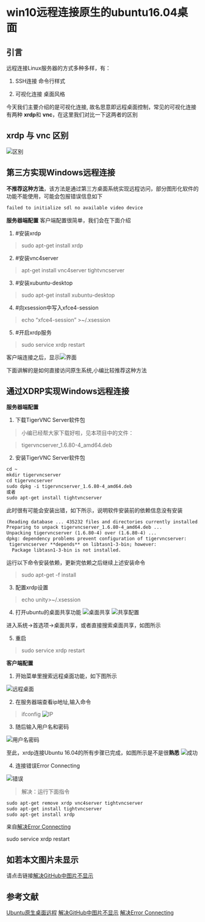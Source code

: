 # win10远程连接原生的ubuntu16.04桌面

## 引言

远程连接Linux服务器的方式多种多样，有：

1. SSH连接 命令行样式

2. 可视化连接 桌面风格

今天我们主要介绍的是可视化连接, 故名思意即远程桌面控制，常见的可视化连接有两种
**xrdp**和 **vnc**，在这里我们对比一下这两者的区别
## xrdp 与 vnc 区别
![区别](./images/1difference.png)

## 第三方实现Windows远程连接
**不推荐这种方法**，该方法是通过第三方桌面系统实现远程访问，部分图形化软件的功能不能使用，可能会包报错误信息如下
```markdown
failed to initialize sdl no available video device
```

**服务器端配置**
客户端配置很简单，我们会在下面介绍
 1. #安装xrdp 
> sudo apt-get install xrdp 
 2. #安装vnc4server 
> apt-get install vnc4server tightvncserver
 3. #安装xubuntu-desktop 
> sudo apt-get install xubuntu-desktop 
 4. #向xsession中写入xfce4-session 
> echo “xfce4-session” >~/.xsession 
 5. #开启xrdp服务 
> sudo service xrdp restart

客户端连接之后，显示![界面](./images/2desktop.png)

下面讲解的是如何直接访问原生系统,小编比较推荐这种方法

## 通过XDRP实现Windows远程连接

**服务器端配置**

 1. 下载TigerVNC Server软件包

> 小编已经帮大家下载好啦，见本项目中的文件：

> tigervncserver_1.6.80-4_amd64.deb

 2. 安装TigerVNC Server软件包


```markdown
cd ~
mkdir tigervncserver
cd tigervncserver
sudo dpkg -i tigervncserver_1.6.80-4_amd64.deb
或者
sudo apt-get install tightvncserver
```

此时很有可能会安装出错，如下所示，说明软件安装前的依赖信息没有安装

```markdown
(Reading database ... 435232 files and directories currently installed.)
Preparing to unpack tigervncserver_1.6.80-4_amd64.deb ...
Unpacking tigervncserver (1.6.80-4) over (1.6.80-4) ...
dpkg: dependency problems prevent configuration of tigervncserver:
 tigervncserver **depends** on libtasn1-3-bin; however:
  Package libtasn1-3-bin is not installed.
```

运行以下命令安装依赖，更新完依赖之后继续上述安装命令
> sudo apt-get -f install

 3. 配置xrdp设置

> echo unity>~/.xsession

 4. 打开ubuntu的桌面共享功能
 ![桌面共享](./images/3deskshare.png)
 ![共享配置](./images/4config.png)

 进入系统->首选项->桌面共享，或者直接搜索桌面共享，如图所示

 5. 重启

 > sudo service xrdp restart


**客户端配置**

1. 开始菜单里搜索远程桌面功能，如下图所示

![远程桌面](./images/5start.png)

2. 在服务器端查看ip地址,输入命令

> ifconfig
![IP](./images/3ip.png)

3. 随后输入用户名和密码

![用户名密码](./images/6login.png)


至此，xrdp连接Ubuntu 16.04的所有步骤已完成，如图所示是不是很**熟悉**
![成功](./images/7success.png)

4. 连接错误Error Connecting

![错误](./images/8errorconn.png)

> 解决：运行下面指令

```markdown
sudo apt-get remove xrdp vnc4server tightvncserver
sudo apt-get install tightvncserver
sudo apt-get install xrdp
```

来自[解决Error Connecting](https://askubuntu.com/questions/797973/error-problem-connecting-windows-10-rdp-into-xrdp)

sudo service xrdp restart
## 如若本文图片未显示

请点击链接[解决GitHub中图片不显示](https://github.com/Jmt1995/PictureError)

## 参考文献

[Ubuntu原生桌面远程](https://blog.csdn.net/ZZMJ_F/article/details/78571773)
[解决GitHub中图片不显示](https://github.com/Jmt1995/PictureError)
[解决Error Connecting](https://askubuntu.com/questions/797973/error-problem-connecting-windows-10-rdp-into-xrdp)


